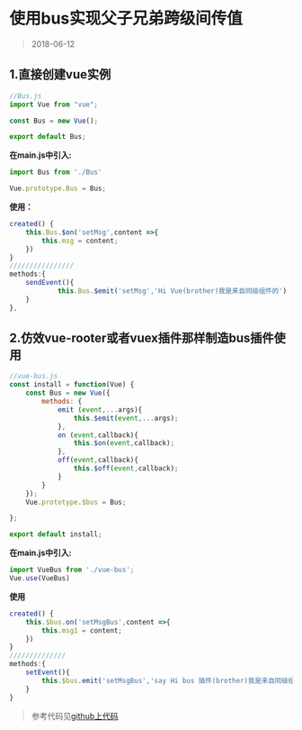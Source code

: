 # 使用bus实现父子兄弟跨级间传值
>2018-06-12
<tag-part tagName="vue"/>

## 1.直接创建vue实例

```javascript
//Bus.js
import Vue from "vue";

const Bus = new Vue();

export default Bus;
```
**在main.js中引入:**

```javascript
import Bus from './Bus'

Vue.prototype.Bus = Bus;
```
**使用：**
```javascript
created() {
    this.Bus.$on('setMsg',content =>{
        this.msg = content;
    })
}
////////////////
methods:{
    sendEvent(){
            this.Bus.$emit('setMsg','Hi Vue(brother)我是来自同级组件的')
    }
},
```
## 2.仿效vue-rooter或者vuex插件那样制造bus插件使用

```javascript
//vue-bus.js
const install = function(Vue) {
    const Bus = new Vue({
        methods: {
            emit (event,...args){
                this.$emit(event,...args);
            },
            on (event,callback){
                this.$on(event,callback);
            },
            off(event,callback){
                this.$off(event,callback);
            }
        }
    });
    Vue.prototype.$bus = Bus;

};

export default install;

```

**在main.js中引入:**

```javascript
import VueBus from './vue-bus';
Vue.use(VueBus)
```
**使用**
```javascript
created() {
    this.$bus.on('setMsgBus',content =>{
        this.msg1 = content;
    })
}
//////////////
methods:{
    setEvent(){
        this.$bus.emit('setMsgBus','say Hi bus 插件(brother)我是来自同级组件的')
    }
}
```

>参考代码见[github上代码](https://github.com/arieltlm/vue-test/tree/master/vue-small-project/my-first-vue-project)